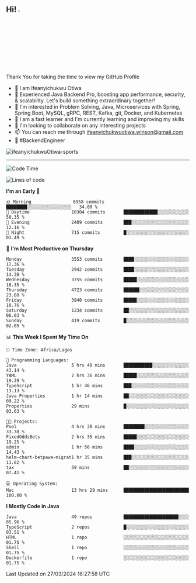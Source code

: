 <!-- BLOG-POST-LIST:START --><!-- BLOG-POST-LIST:END -->

## Hi! <img src="https://media.giphy.com/media/hvRJCLFzcasrR4ia7z/giphy.gif" width="4%"> 

Thank You for taking the time to view my GitHub Profile

- 👋 I am Ifeanyichukwu Otiwa
- 🚀 Experienced Java Backend Pro, boosting app performance, security, & scalability. Let's build something extraordinary together!
- 👀 I'm interested in Problem Solving, Java, Microservices with Spring, Spring Boot, MySQL, gRPC, REST, Kafka, git, Docker, and Kubernetes
- 🌱 I am a fast learner and I'm currently learning and improving my skills
- 💞️ I'm looking to collaborate on any interesting projects
- 📫 You can reach me through ifeanyichukwuotiwa.winson@gmail.com
- 🚀 #BackendEngineer

<p align="left" marginTop="10px"> <img src="https://komarev.com/ghpvc/?username=ifeanyichukwuOtiwa-sports&label=Profile%20views&color=0e75b6&style=for-the-badge" alt="ifeanyichukwuOtiwa-sports" /> </p>

***

<!--START_SECTION:waka-->
![Code Time](http://img.shields.io/badge/Code%20Time-2%2C343%20hrs%2039%20mins-blue)

![Lines of code](https://img.shields.io/badge/From%20Hello%20World%20I%27ve%20Written-4.7%20million%20lines%20of%20code-blue)

**I'm an Early 🐤** 

```text
🌞 Morning                6958 commits        ████████░░░░░░░░░░░░░░░░░   34.00 % 
🌆 Daytime                10304 commits       █████████████░░░░░░░░░░░░   50.35 % 
🌃 Evening                2489 commits        ███░░░░░░░░░░░░░░░░░░░░░░   12.16 % 
🌙 Night                  715 commits         █░░░░░░░░░░░░░░░░░░░░░░░░   03.49 % 
```
📅 **I'm Most Productive on Thursday** 

```text
Monday                   3553 commits        ████░░░░░░░░░░░░░░░░░░░░░   17.36 % 
Tuesday                  2942 commits        ████░░░░░░░░░░░░░░░░░░░░░   14.38 % 
Wednesday                3755 commits        █████░░░░░░░░░░░░░░░░░░░░   18.35 % 
Thursday                 4723 commits        ██████░░░░░░░░░░░░░░░░░░░   23.08 % 
Friday                   3840 commits        █████░░░░░░░░░░░░░░░░░░░░   18.76 % 
Saturday                 1234 commits        ██░░░░░░░░░░░░░░░░░░░░░░░   06.03 % 
Sunday                   419 commits         █░░░░░░░░░░░░░░░░░░░░░░░░   02.05 % 
```


📊 **This Week I Spent My Time On** 

```text
🕑︎ Time Zone: Africa/Lagos

💬 Programming Languages: 
Java                     5 hrs 49 mins       ███████████░░░░░░░░░░░░░░   43.14 % 
YAML                     2 hrs 36 mins       █████░░░░░░░░░░░░░░░░░░░░   19.39 % 
TypeScript               1 hr 46 mins        ███░░░░░░░░░░░░░░░░░░░░░░   13.13 % 
Java Properties          1 hr 14 mins        ██░░░░░░░░░░░░░░░░░░░░░░░   09.22 % 
Properties               29 mins             █░░░░░░░░░░░░░░░░░░░░░░░░   03.63 % 

🐱‍💻 Projects: 
Pool                     4 hrs 30 mins       ████████░░░░░░░░░░░░░░░░░   33.38 % 
FixedOddsBets            2 hrs 35 mins       █████░░░░░░░░░░░░░░░░░░░░   19.25 % 
admin                    1 hr 56 mins        ████░░░░░░░░░░░░░░░░░░░░░   14.43 % 
helm-chart-betpawa-migrat1 hr 35 mins        ███░░░░░░░░░░░░░░░░░░░░░░   11.82 % 
tax                      59 mins             ██░░░░░░░░░░░░░░░░░░░░░░░   07.41 % 

💻 Operating System: 
Mac                      13 hrs 29 mins      █████████████████████████   100.00 % 
```

**I Mostly Code in Java** 

```text
Java                     49 repos            █████████████████████░░░░   85.96 % 
TypeScript               2 repos             █░░░░░░░░░░░░░░░░░░░░░░░░   03.51 % 
HTML                     1 repo              ░░░░░░░░░░░░░░░░░░░░░░░░░   01.75 % 
Shell                    1 repo              ░░░░░░░░░░░░░░░░░░░░░░░░░   01.75 % 
Dockerfile               1 repo              ░░░░░░░░░░░░░░░░░░░░░░░░░   01.75 % 
```




 Last Updated on 27/03/2024 16:27:58 UTC
<!--END_SECTION:waka-->

<!--
<p align="center">
![trophy](https://github-profile-trophy.vercel.app/?username=ifeanyichukwuOtiwa-sports&theme=onedark) (https://github.com/ryo-ma/github-profile-trophy)
</p>
-->

<!---
ifeanyi-otiwa/ifeanyi-otiwa is a ✨ special ✨ repository because its `README.md` (this file) appears on your GitHub profile.
You can click the Preview link to take a look at your changes.
--->
